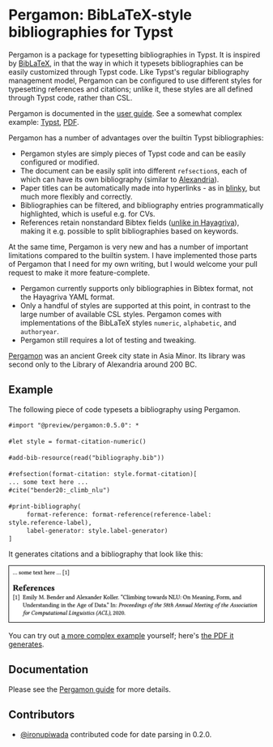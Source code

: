 # Pergamon: BibLaTeX-style bibliographies for Typst

Pergamon is a package for typesetting bibliographies in Typst.
It is inspired by [BibLaTeX](https://ctan.org/pkg/biblatex), in that 
the way in which it typesets bibliographies can be easily customized
through Typst code. Like Typst's regular bibliography management model,
Pergamon can be configured to use different styles for typesetting
references and citations; unlike it, these styles are all defined through
Typst code, rather than CSL. 

Pergamon is documented in the [user guide](https://github.com/alexanderkoller/pergamon/blob/main/docs/pergamon-0.5.0.pdf).
See a somewhat complex example: [Typst](https://github.com/alexanderkoller/pergamon/blob/main/example.typ), [PDF](https://github.com/alexanderkoller/pergamon/blob/main/example.pdf).

Pergamon has a number of advantages over the builtin Typst bibliographies:

- Pergamon styles are simply pieces of Typst code and can be easily configured or modified.
- The document can be easily split into different `refsection`s, each of which can have its own bibliography
  (similar to [Alexandria](https://typst.app/universe/package/alexandria/)).
- Paper titles can be automatically made into hyperlinks - as in [blinky](https://typst.app/universe/package/blinky/), but much more flexibly and correctly.
- Bibliographies can be filtered, and bibliography entries programmatically highlighted, which is useful e.g. for CVs.
- References retain nonstandard Bibtex fields ([unlike in Hayagriva](https://github.com/typst/hayagriva/issues/240)),
  making it e.g. possible to split bibliographies based on keywords.

At the same time, Pergamon is very new and has a number of important limitations compared to
the builtin system. I have implemented those parts of Pergamon that I need for my own writing,
but I would welcome your pull request to make it more feature-complete.

- Pergamon currently supports only bibliographies in Bibtex format, not the Hayagriva YAML format. 
- Only a handful of styles are supported at this point, in contrast to the large number of available CSL styles. Pergamon comes with implementations of the BibLaTeX styles `numeric`, `alphabetic`, and `authoryear`.
- Pergamon still requires a lot of testing and tweaking.

[Pergamon](https://en.wikipedia.org/wiki/Pergamon) was an ancient Greek city state in Asia Minor.
Its library was second only to the Library of Alexandria around 200 BC.



## Example

The following piece of code typesets a bibliography using Pergamon.

  ```typ
#import "@preview/pergamon:0.5.0": *

#let style = format-citation-numeric()

#add-bib-resource(read("bibliography.bib"))

#refsection(format-citation: style.format-citation)[
  ... some text here ...
  #cite("bender20:_climb_nlu")

  #print-bibliography(
       format-reference: format-reference(reference-label: style.reference-label), 
       label-generator: style.label-generator)
]
  ```

It generates citations and a bibliography that look like this:

<img src="https://github.com/alexanderkoller/pergamon/blob/main/docs/materials/example-output.png" style='border:1px solid #000000' />

You can try out [a more complex example](https://github.com/alexanderkoller/pergamon/blob/main/example.typ) yourself;
here's [the PDF it generates](https://github.com/alexanderkoller/pergamon/blob/main/example.pdf).

## Documentation

Please see the [Pergamon guide](https://github.com/alexanderkoller/pergamon/blob/main/docs/pergamon-0.5.0.pdf) for more details.

## Contributors

- [@ironupiwada](https://www.github.com/ironupiwada) contributed code for date parsing in 0.2.0.


